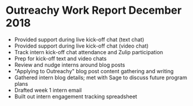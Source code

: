 # Outreachy Work Report December 2018
- Provided support during live kick-off chat (text chat)
- Provided support during live kick-off chat (video chat)
- Track intern kick-off chat attendance and Zulip participation
- Prep for kick-off text and video chats
- Review and nudge interns around blog posts
- "Applying to Outreachy" blog post content gathering and writing
- Gathered intern blog details; met with Sage to discuss future program plans
- Drafted week 1 intern email
- Built out intern engagement tracking spreadsheet
